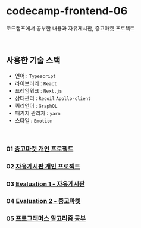 # codecamp-frontend-06
코드캠프에서 공부한 내용과 자유게시판, 중고마켓 프로젝트

<br/>

## 사용한 기술 스택 
- 언어 : `Typescript` 
- 라이브러리 : `React`
- 프레임워크 : `Next.js` 
- 상태관리 : `Recoil` `Apollo-client`
- 쿼리언어 : `GraphQL` 
- 패키지 관리자 : `yarn`
- 스타일 : `Emotion`

<br/>

### 01 [중고마켓 개인 프로젝트](https://github.com/woojung007/codecamp-frontend-06/tree/master/market-frontend)

### 02 [자유게시판 개인 프로젝트](https://github.com/woojung007/codecamp-frontend-06/tree/master/freeboard-frontend)

### 03 [Evaluation 1 - 자유게시판](https://github.com/woojung007/codecamp-frontend-06/tree/master/evaluation/1-Board) <br/>

### 04 [Evaluation 2 - 중고마켓](https://github.com/woojung007/codecamp-frontend-06/tree/master/evaluation/2-Market)

### 05 [프로그래머스 알고리즘 공부](https://github.com/woojung007/codecamp-frontend-06/tree/master/algorithm)
